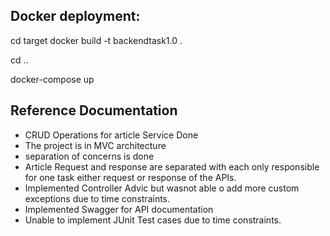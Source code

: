 ## Docker deployment:
cd target
docker build -t backendtask1.0 .

cd ..

docker-compose up

## Reference Documentation

- CRUD Operations for article Service Done
- The project is in MVC architecture
- separation of concerns is done
- Article Request and response are separated with each only responsible for one task either request or response of the APIs.
- Implemented Controller Advic but wasnot able o add more custom exceptions due to time constraints.
- Implemented Swagger for API documentation
- Unable to implement JUnit Test cases due to time constraints.
